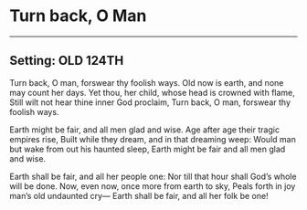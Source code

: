 # Turn back, O Man

***

## Setting: OLD 124TH

Turn back, O man, forswear thy foolish ways.
Old now is earth, and none may count her days.
Yet thou, her child, whose head is crowned with flame,
Still wilt not hear thine inner God proclaim,
Turn back, O man, forswear thy foolish ways.

Earth might be fair, and all men glad and wise.
Age after age their tragic empires rise,
Built while they dream, and in that dreaming weep:
Would man but wake from out his haunted sleep,
Earth might be fair and all men glad and wise.

Earth shall be fair, and all her people one:
Nor till that hour shall God’s whole will be done.
Now, even now, once more from earth to sky,
Peals forth in joy man’s old undaunted cry—
Earth shall be fair, and all her folk be one!